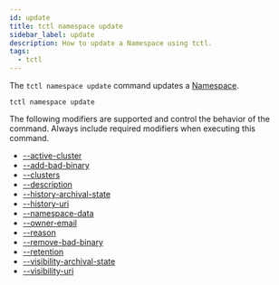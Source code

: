 ```yaml
---
id: update
title: tctl namespace update
sidebar_label: update
description: How to update a Namespace using tctl.
tags:
  - tctl
---
```


The `tctl namespace update` command updates a [Namespace](/concepts/what-is-a-namespace).

`tctl namespace update`

The following modifiers are supported and control the behavior of the command.
Always include required modifiers when executing this command.

- [--active-cluster](/tctl/modifiers/active-cluster)
- [--add-bad-binary](/tctl/modifiers/add-bad-binary)
- [--clusters](/tctl/modifiers/clusters)
- [--description](/tctl/modifiers/description)
- [--history-archival-state](/tctl/modifiers/history-archival-state)
- [--history-uri](/tctl/modifiers/history-uri)
- [--namespace-data](/tctl/modifiers/namespace-data)
- [--owner-email](tctl/modifiers/owner-email)
- [--reason](/tctl/modifiers/reason)
- [--remove-bad-binary](/tctl/modifiers/remove-bad-binary)
- [--retention](/tctl/modifiers/retention)
- [--visibility-archival-state](/tctl/modifiers/visibility-archival-state)
- [--visibility-uri](/tctl/modifiers/visibility-uri)

